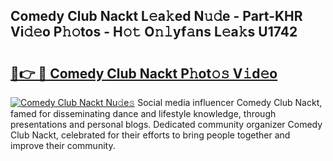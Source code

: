 ## Comedy Club Nackt L𝚎a𝚔ed N𝚞𝚍e - Part-KHR Vi𝚍𝚎o P𝚑𝚘tos - H𝚘𝚝 O𝚗𝚕yf𝚊ns L𝚎a𝚔s U1742

# <h2><a href="http://kf4bffe.oniu.top/?m=Comedy+Club+Nackt">🔗👉 🔴 Comedy Club Nackt P𝚑ot𝚘𝚜 V𝚒d𝚎o</a></h2>

[![Comedy Club Nackt Nu𝚍e𝚜](https://i.imgur.com/0qMVB7G.gif)](http://kf4bffe.oniu.top/?m=Comedy+Club+Nackt)
Social media influencer Comedy Club Nackt, famed for disseminating dance and lifestyle knowledge, through presentations and personal blogs. Dedicated community organizer Comedy Club Nackt, celebrated for their efforts to bring people together and improve their community.  
